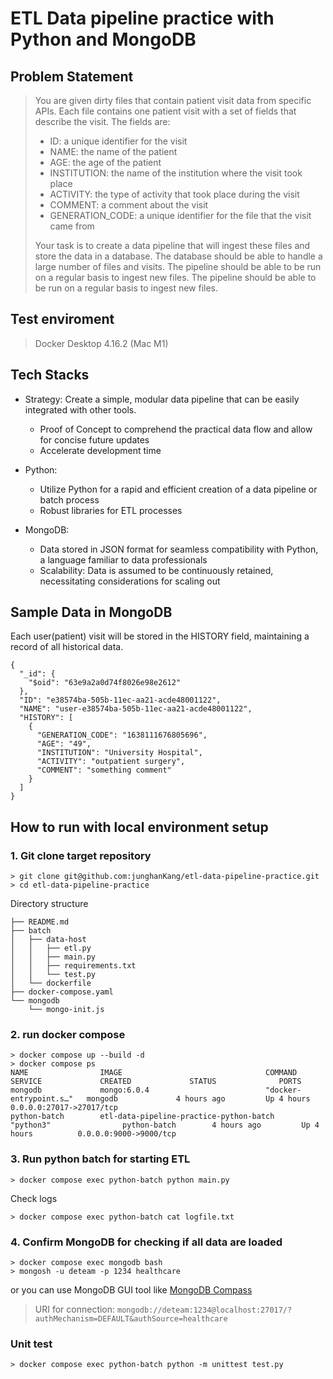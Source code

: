 # ETL Data pipeline practice with Python and MongoDB

## Problem Statement
> You are given dirty files that contain patient visit data from specific APIs. Each file contains one patient visit with a set of fields that describe the visit. The fields are:
> - ID: a unique identifier for the visit
> - NAME: the name of the patient
> - AGE: the age of the patient
> - INSTITUTION: the name of the institution where the visit took place
> - ACTIVITY: the type of activity that took place during the visit
> - COMMENT: a comment about the visit
> - GENERATION_CODE: a unique identifier for the file that the visit came from
>
> Your task is to create a data pipeline that will ingest these files and store the data in a database. The database should be able to handle a large number of files
> and visits. The pipeline should be able to be run on a regular basis to ingest new files. The pipeline should be able to be run on a regular basis to ingest new files.

## Test enviroment
> Docker Desktop 4.16.2 (Mac M1)

## Tech Stacks
- Strategy: Create a simple, modular data pipeline that can be easily integrated with other tools.
    * Proof of Concept to comprehend the practical data flow and allow for concise future updates
    * Accelerate development time

- Python:
    * Utilize Python for a rapid and efficient creation of a data pipeline or batch process
    * Robust libraries for ETL processes
- MongoDB:
	* Data stored in JSON format for seamless compatibility with Python, a language familiar to data professionals
	* Scalability: Data is assumed to be continuously retained, necessitating considerations for scaling out

## Sample Data in MongoDB
Each user(patient) visit will be stored in the HISTORY field, maintaining a record of all historical data.

```
{
  "_id": {
    "$oid": "63e9a2a0d74f8026e98e2612"
  },
  "ID": "e38574ba-505b-11ec-aa21-acde48001122",
  "NAME": "user-e38574ba-505b-11ec-aa21-acde48001122",
  "HISTORY": [
    {
      "GENERATION_CODE": "1638111676805696",
      "AGE": "49",
      "INSTITUTION": "University Hospital",
      "ACTIVITY": "outpatient surgery",
      "COMMENT": "something comment"
    }
  ]
}
```


## How to run with local environment setup
### 1. Git clone target repository
```
> git clone git@github.com:junghanKang/etl-data-pipeline-practice.git
> cd etl-data-pipeline-practice
```
Directory structure
```
├── README.md
├── batch
│   ├── data-host
│   │   ├── etl.py
│   │   ├── main.py
│   │   ├── requirements.txt
│   │   └── test.py
│   └── dockerfile
├── docker-compose.yaml
└── mongodb
    └── mongo-init.js
```
### 2. run docker compose
```
> docker compose up --build -d
> docker compose ps
NAME                IMAGE                                COMMAND                  SERVICE             CREATED             STATUS              PORTS
mongodb             mongo:6.0.4                          "docker-entrypoint.s…"   mongodb             4 hours ago         Up 4 hours          0.0.0.0:27017->27017/tcp
python-batch        etl-data-pipeline-practice-python-batch   "python3"                python-batch        4 hours ago         Up 4 hours          0.0.0.0:9000->9000/tcp
```

### 3. Run python batch for starting ETL
```
> docker compose exec python-batch python main.py
```

Check logs
```
> docker compose exec python-batch cat logfile.txt
```

### 4. Confirm MongoDB for checking if all data are loaded
```
> docker compose exec mongodb bash
> mongosh -u deteam -p 1234 healthcare
```
or you can use MongoDB GUI tool like [MongoDB Compass](https://www.mongodb.com/products/compass)
> URI for connection: `mongodb://deteam:1234@localhost:27017/?authMechanism=DEFAULT&authSource=healthcare`

### Unit test
```
> docker compose exec python-batch python -m unittest test.py
```

